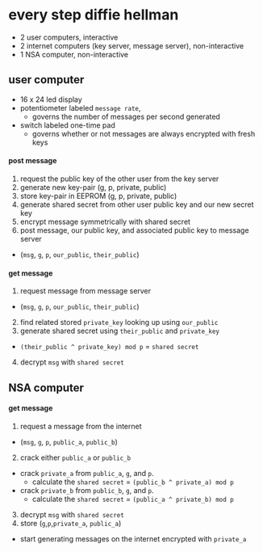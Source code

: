 # every step diffie hellman

* 2 user computers, interactive
* 2 internet computers (key server, message server), non-interactive
* 1 NSA computer, non-interactive

## user computer
* 16 x 24 led display
* potentiometer labeled `message rate`,
  * governs the number of messages per second generated
* switch labeled one-time pad
  * governs whether or not messages are always encrypted with fresh keys

#### post message
1. request the public key of the other user from the key server
2. generate new key-pair (g, p, private, public)
3. store key-pair in EEPROM (g, p, private, public)
4. generate shared secret from other user public key and our new secret key
5. encrypt message symmetrically with shared secret
6. post message, our public key, and associated public key to message server
  * (`msg`, `g`, `p`, `our_public`, `their_public`)

#### get message
1. request message from message server
  * (`msg`, `g`, `p`, `our_public`, `their_public`)
2. find related stored `private_key` looking up using `our_public`
3. generate shared secret using `their_public` and `private_key`
  * `(their_public ^ private_key) mod p` = `shared secret`
4. decrypt `msg` with `shared secret`

## NSA computer

#### get message
1. request a message from the internet
  * (`msg`, `g`, `p`, `public_a`, `public_b`)
2. crack either `public_a` or `public_b`
  * crack `private_a` from `public_a`, `g`, and `p`.
    * calculate the `shared secret` = `(public_b ^ private_a) mod p`
  * crack `private_b` from `public_b`, `g`, and `p`.
    * calculate the `shared secret` = `(public_a ^ private_b) mod p`
3. decrypt `msg` with `shared secret`
4. store (`g`,`p`,`private_a`, `public_a`)
  * start generating messages on the internet encrypted with `private_a`
